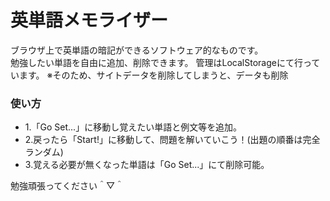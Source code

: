 # 英単語メモライザー

ブラウザ上で英単語の暗記ができるソフトウェア的なものです。<br>
勉強したい単語を自由に追加、削除できます。
管理はLocalStorageにて行っています。
※そのため、サイトデータを削除してしまうと、データも削除

<h3>使い方</h3>
<ul>
<li>1.「Go Set...」に移動し覚えたい単語と例文等を追加。</li>
<li>2.戻ったら「Start!」に移動して、問題を解いていこう！(出題の順番は完全ランダム)</li>
<li>3.覚える必要が無くなった単語は「Go Set...」にて削除可能。</li>
</ul>
<p>勉強頑張ってください＾▽＾</p>

